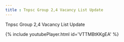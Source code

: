```yaml
---
title : Tnpsc Group 2,4 Vacancy List Update
---
```


Tnpsc Group 2,4 Vacancy List Update



{% include youtubePlayer.html id='VTTMBtKKgEA' %}
